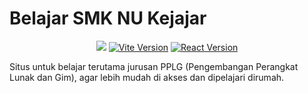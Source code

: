 # Belajar SMK NU Kejajar

<p align="center">
  <img src="https://img.shields.io/github/deployments/andikaputral/pembelajaran/github-pages?logo=bookstack&logoColor=white&label=site" />
  <a href="https://vite.dev/"><img alt="Vite Version" src="https://img.shields.io/npm/v/vite?logo=vite&label=Vite"></a>
  <a href="https://react.dev/"><img alt="React Version" src="https://img.shields.io/npm/v/react?logo=react&label=React"></a>
</p>
Situs untuk belajar terutama jurusan PPLG (Pengembangan Perangkat Lunak dan Gim), agar lebih mudah di akses dan dipelajari dirumah.
